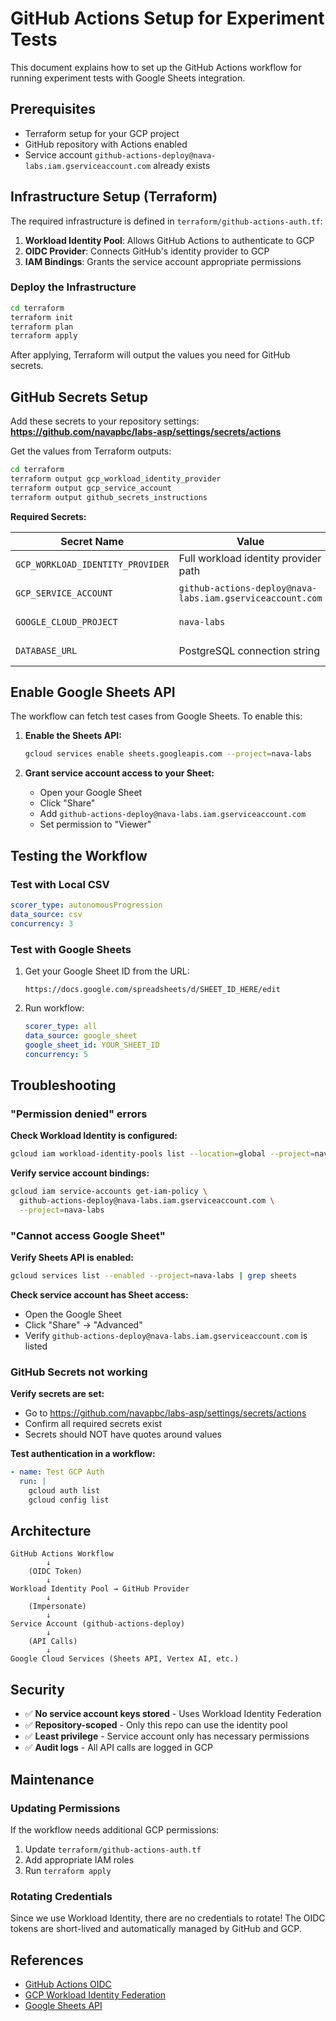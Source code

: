 # GitHub Actions Setup for Experiment Tests

This document explains how to set up the GitHub Actions workflow for running experiment tests with Google Sheets integration.

## Prerequisites

- Terraform setup for your GCP project
- GitHub repository with Actions enabled
- Service account `github-actions-deploy@nava-labs.iam.gserviceaccount.com` already exists

## Infrastructure Setup (Terraform)

The required infrastructure is defined in `terraform/github-actions-auth.tf`:

1. **Workload Identity Pool**: Allows GitHub Actions to authenticate to GCP
2. **OIDC Provider**: Connects GitHub's identity provider to GCP
3. **IAM Bindings**: Grants the service account appropriate permissions

### Deploy the Infrastructure

```bash
cd terraform
terraform init
terraform plan
terraform apply
```

After applying, Terraform will output the values you need for GitHub secrets.

## GitHub Secrets Setup

Add these secrets to your repository settings:
**https://github.com/navapbc/labs-asp/settings/secrets/actions**

Get the values from Terraform outputs:

```bash
cd terraform
terraform output gcp_workload_identity_provider
terraform output gcp_service_account
terraform output github_secrets_instructions
```

**Required Secrets:**

| Secret Name | Value | Source |
|------------|-------|--------|
| `GCP_WORKLOAD_IDENTITY_PROVIDER` | Full workload identity provider path | Terraform output |
| `GCP_SERVICE_ACCOUNT` | `github-actions-deploy@nava-labs.iam.gserviceaccount.com` | Terraform output |
| `GOOGLE_CLOUD_PROJECT` | `nava-labs` | Your GCP project ID |
| `DATABASE_URL` | PostgreSQL connection string | From `.env` file |

## Enable Google Sheets API

The workflow can fetch test cases from Google Sheets. To enable this:

1. **Enable the Sheets API:**
   ```bash
   gcloud services enable sheets.googleapis.com --project=nava-labs
   ```

2. **Grant service account access to your Sheet:**
   - Open your Google Sheet
   - Click "Share"
   - Add `github-actions-deploy@nava-labs.iam.gserviceaccount.com`
   - Set permission to "Viewer"

## Testing the Workflow

### Test with Local CSV

```yaml
scorer_type: autonomousProgression
data_source: csv
concurrency: 3
```

### Test with Google Sheets

1. Get your Google Sheet ID from the URL:
   ```
   https://docs.google.com/spreadsheets/d/SHEET_ID_HERE/edit
   ```

2. Run workflow:
   ```yaml
   scorer_type: all
   data_source: google_sheet
   google_sheet_id: YOUR_SHEET_ID
   concurrency: 5
   ```

## Troubleshooting

### "Permission denied" errors

**Check Workload Identity is configured:**
```bash
gcloud iam workload-identity-pools list --location=global --project=nava-labs
```

**Verify service account bindings:**
```bash
gcloud iam service-accounts get-iam-policy \
  github-actions-deploy@nava-labs.iam.gserviceaccount.com \
  --project=nava-labs
```

### "Cannot access Google Sheet"

**Verify Sheets API is enabled:**
```bash
gcloud services list --enabled --project=nava-labs | grep sheets
```

**Check service account has Sheet access:**
- Open the Google Sheet
- Click "Share" → "Advanced"
- Verify `github-actions-deploy@nava-labs.iam.gserviceaccount.com` is listed

### GitHub Secrets not working

**Verify secrets are set:**
- Go to https://github.com/navapbc/labs-asp/settings/secrets/actions
- Confirm all required secrets exist
- Secrets should NOT have quotes around values

**Test authentication in a workflow:**
```yaml
- name: Test GCP Auth
  run: |
    gcloud auth list
    gcloud config list
```

## Architecture

```
GitHub Actions Workflow
        ↓
    (OIDC Token)
        ↓
Workload Identity Pool → GitHub Provider
        ↓
    (Impersonate)
        ↓
Service Account (github-actions-deploy)
        ↓
    (API Calls)
        ↓
Google Cloud Services (Sheets API, Vertex AI, etc.)
```

## Security

- ✅ **No service account keys stored** - Uses Workload Identity Federation
- ✅ **Repository-scoped** - Only this repo can use the identity pool
- ✅ **Least privilege** - Service account only has necessary permissions
- ✅ **Audit logs** - All API calls are logged in GCP

## Maintenance

### Updating Permissions

If the workflow needs additional GCP permissions:

1. Update `terraform/github-actions-auth.tf`
2. Add appropriate IAM roles
3. Run `terraform apply`

### Rotating Credentials

Since we use Workload Identity, there are no credentials to rotate! The OIDC tokens are short-lived and automatically managed by GitHub and GCP.

## References

- [GitHub Actions OIDC](https://docs.github.com/en/actions/deployment/security-hardening-your-deployments/about-security-hardening-with-openid-connect)
- [GCP Workload Identity Federation](https://cloud.google.com/iam/docs/workload-identity-federation)
- [Google Sheets API](https://developers.google.com/sheets/api)

